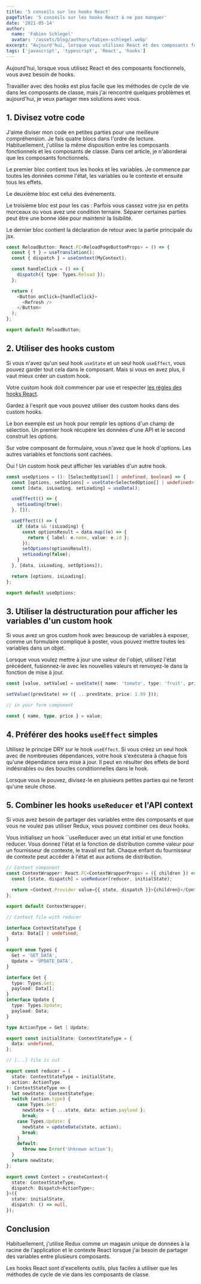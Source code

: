 ```yaml
---
title: '5 conseils sur les hooks React'
pageTitle: '5 conseils sur les hooks React à ne pas manquer'
date: '2021-05-14'
author:
  name: 'Fabien Schlegel'
  avatar: '/assets/blog/authors/fabien-schlegel.webp'
excerpt: "Aujourd'hui, lorsque vous utilisez React et des composants fonctionnels, vous avez besoin de hooks. J'ai rencontré quelques problèmes pendant le développement et aujourd'hui, je veux partager avec vous mes astuces sur les hooks React."
tags: ['javascript', 'typescript', 'React', 'hooks']
---
```


Aujourd'hui, lorsque vous utilisez React et des composants fonctionnels, vous avez besoin de hooks.

Travailler avec des hooks est plus facile que les méthodes de cycle de vie dans les composants de classe, mais j'ai rencontré quelques problèmes et aujourd'hui, je veux partager mes solutions avec vous.

## 1. Divisez votre code

J'aime diviser mon code en petites parties pour une meilleure compréhension. Je fais quatre blocs dans l'ordre de lecture. Habituellement, j'utilise la même disposition entre les composants fonctionnels et les composants de classe. Dans cet article, je n'aborderai que les composants fonctionnels.

Le premier bloc contient tous les hooks et les variables. Je commence par toutes les données comme l'état, les variables ou le contexte et ensuite tous les effets.

Le deuxième bloc est celui des événements.

Le troisième bloc est pour les cas : Parfois vous cassez votre jsx en petits morceaux ou vous avez une condition ternaire. Séparer certaines parties peut être une bonne idée pour maintenir la lisibilité.

Le dernier bloc contient la déclaration de retour avec la partie principale du jsx.

```typescript
const ReloadButton: React.FC<ReloadPageButtonProps> = () => {
  const { t } = useTranslation();
  const { dispatch } = useContext(MyContext);

  const handleClick = () => {
    dispatch({ type: Types.Reload });
  };

  return (
    <Button onClick={handleClick}>
      <Refresh />
    </Button>
  );
};

export default ReloadButton;
```

## 2. Utiliser des hooks custom

Si vous n'avez qu'un seul hook `useState` et un seul hook `useEffect`, vous pouvez garder tout cela dans le composant. Mais si vous en avez plus, il vaut mieux créer un custom hook.

Votre custom hook doit commencer par use et respecter [les règles des hooks React](https://reactjs.org/docs/hooks-rules.html).

Gardez à l'esprit que vous pouvez utiliser des custom hooks dans des custom hooks.

Le bon exemple est un hook pour remplir les options d'un champ de sélection. Un premier hook récupère les données d'une API et le second construit les options.

Sur votre composant de formulaire, vous n'avez que le hook d'options. Les autres variables et fonctions sont cachées.

Oui ! Un custom hook peut afficher les variables d'un autre hook.

```typescript
const useOptions = (): [SelectedOption[] | undefined, boolean] => {
  const [options, setOptions] = useState<SelectedOption[] | undefined>();
  const [data, isLoading, setLoading] = useData();

  useEffect(() => {
    setLoading(true);
  }, []);

  useEffect(() => {
    if (data && !isLoading) {
      const optionsResult = data.map((e) => {
        return { label: e.name, value: e.id };
      });
      setOptions(optionsResult);
      setLoading(false);
    }
  }, [data, isLoading, setOptions]);

  return [options, isLoading];
};

export default useOptions;
```

## 3. Utiliser la déstructuration pour afficher les variables d'un custom hook

Si vous avez un gros custom hook avec beaucoup de variables à exposer, comme un formulaire compliqué à poster, vous pouvez mettre toutes les variables dans un objet.

Lorsque vous voulez mettre à jour une valeur de l'objet, utilisez l'état précédent, fusionnez-le avec les nouvelles valeurs et renvoyez-le dans la fonction de mise à jour.

```typescript
const [value, setValue] = useState({ name: 'tomato', type: 'fruit', price: 1.72 });

setValue((prevState) => ({ ...prevState, price: 1.99 }));

// in your form component

const { name, type, price } = value;
```

## 4. Préférer des hooks `useEffect` simples

Utilisez le principe DRY sur le hook `useEffect`. Si vous créez un seul hook avec de nombreuses dépendances, votre hook s'exécutera à chaque fois qu'une dépendance sera mise à jour. Il peut en résulter des effets de bord indésirables ou des boucles conditionnelles dans le hook.

Lorsque vous le pouvez, divisez-le en plusieurs petites parties qui ne feront qu'une seule chose.

## 5. Combiner les hooks `useReducer` et l'API context

Si vous avez besoin de partager des variables entre des composants et que vous ne voulez pas utiliser Redux, vous pouvez combiner ces deux hooks.

Vous initialisez un hook ``useReducer avec un état initial et une fonction reducer. Vous donnez l'état et la fonction de distribution comme valeur pour un fournisseur de contexte, le travail est fait. Chaque enfant du fournisseur de contexte peut accéder à l'état et aux actions de distribution.

```typescript
// Context component
const ContextWrapper: React.FC<ContextWrapperProps> = ({ children }) => {
  const [state, dispatch] = useReducer(reducer, initialState);

  return <Context.Provider value={{ state, dispatch }}>{children}</Context.Provider>;
};

export default ContextWrapper;

// Context file with reducer

interface ContextStateType {
  data: Data[] | undefined;
}

export enum Types {
  Get = 'GET_DATA',
  Update = 'UPDATE_DATA',
}

interface Get {
  type: Types.Get;
  payload: Data[];
}
interface Update {
  type: Types.Update;
  payload: Data;
}

type ActionType = Get | Update;

export const initialState: ContextStateType = {
  data: undefined,
};

// [...] file is cut

export const reducer = (
  state: ContextStateType = initialState,
  action: ActionType
): ContextStateType => {
  let newState: ContextStateType;
  switch (action.type) {
    case Types.Get:
      newState = { ...state, data: action.payload };
      break;
    case Types.Update: {
      newState = updateData(state, action);
      break;
    }
    default:
      throw new Error('Unknown action');
  }
  return newState;
};

export const Context = createContext<{
  state: ContextStateType;
  dispatch: Dispatch<ActionType>;
}>({
  state: initialState,
  dispatch: () => null,
});
```

## Conclusion

Habituellement, j'utilise Redux comme un magasin unique de données à la racine de l'application et le contexte React lorsque j'ai besoin de partager des variables entre plusieurs composants.

Les hooks React sont d'excellents outils, plus faciles à utiliser que les méthodes de cycle de vie dans les composants de classe.
